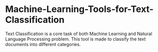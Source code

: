 # Machine-Learning-Tools-for-Text-Classification

Text Classification is a core task of both Machine Learning and Natural Language Processing problem. 
This tool is made to classify the text documents into different categories. 
